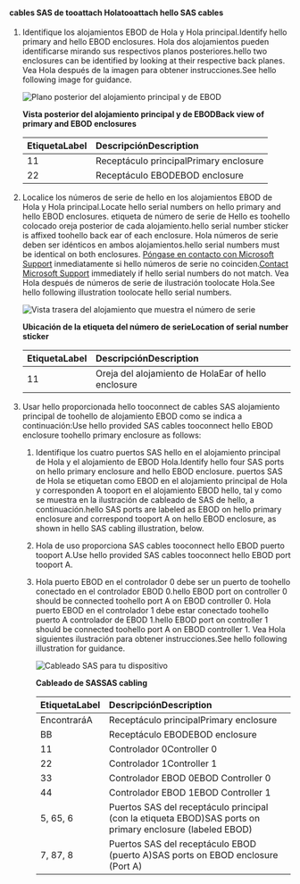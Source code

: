 <!--author=alkohli last changed:02/22/16-->

#### <a name="tooattach-hello-sas-cables"></a><span data-ttu-id="19af2-101">cables SAS de tooattach Hola</span><span class="sxs-lookup"><span data-stu-id="19af2-101">tooattach hello SAS cables</span></span>
1. <span data-ttu-id="19af2-102">Identifique los alojamientos EBOD de Hola y Hola principal.</span><span class="sxs-lookup"><span data-stu-id="19af2-102">Identify hello primary and hello EBOD enclosures.</span></span> <span data-ttu-id="19af2-103">Hola dos alojamientos pueden identificarse mirando sus respectivos planos posteriores.</span><span class="sxs-lookup"><span data-stu-id="19af2-103">hello two enclosures can be identified by looking at their respective back planes.</span></span> <span data-ttu-id="19af2-104">Vea Hola después de la imagen para obtener instrucciones.</span><span class="sxs-lookup"><span data-stu-id="19af2-104">See hello following image for guidance.</span></span> 
   
    ![Plano posterior del alojamiento principal y de EBOD](./media/storsimple-sas-cable-8600/HCSBackplaneofprimaryandEBODenclosure.png)
   
    <span data-ttu-id="19af2-106">**Vista posterior del alojamiento principal y de EBOD**</span><span class="sxs-lookup"><span data-stu-id="19af2-106">**Back view of primary and EBOD enclosures**</span></span>
   
   | <span data-ttu-id="19af2-107">Etiqueta</span><span class="sxs-lookup"><span data-stu-id="19af2-107">Label</span></span> | <span data-ttu-id="19af2-108">Descripción</span><span class="sxs-lookup"><span data-stu-id="19af2-108">Description</span></span> |
   |:--- |:--- |
   | <span data-ttu-id="19af2-109">1</span><span class="sxs-lookup"><span data-stu-id="19af2-109">1</span></span> |<span data-ttu-id="19af2-110">Receptáculo principal</span><span class="sxs-lookup"><span data-stu-id="19af2-110">Primary enclosure</span></span> |
   | <span data-ttu-id="19af2-111">2</span><span class="sxs-lookup"><span data-stu-id="19af2-111">2</span></span> |<span data-ttu-id="19af2-112">Receptáculo EBOD</span><span class="sxs-lookup"><span data-stu-id="19af2-112">EBOD enclosure</span></span> |
2. <span data-ttu-id="19af2-113">Localice los números de serie de hello en los alojamientos EBOD de Hola y Hola principal.</span><span class="sxs-lookup"><span data-stu-id="19af2-113">Locate hello serial numbers on hello primary and hello EBOD enclosures.</span></span> <span data-ttu-id="19af2-114">etiqueta de número de serie de Hello es toohello colocado oreja posterior de cada alojamiento.</span><span class="sxs-lookup"><span data-stu-id="19af2-114">hello serial number sticker is affixed toohello back ear of each enclosure.</span></span> <span data-ttu-id="19af2-115">Hola números de serie deben ser idénticos en ambos alojamientos.</span><span class="sxs-lookup"><span data-stu-id="19af2-115">hello serial numbers must be identical on both enclosures.</span></span> <span data-ttu-id="19af2-116">[Póngase en contacto con Microsoft Support](../articles/storsimple/storsimple-contact-microsoft-support.md) inmediatamente si hello números de serie no coinciden.</span><span class="sxs-lookup"><span data-stu-id="19af2-116">[Contact Microsoft Support](../articles/storsimple/storsimple-contact-microsoft-support.md) immediately if hello serial numbers do not match.</span></span> <span data-ttu-id="19af2-117">Vea Hola después de números de serie de ilustración toolocate Hola.</span><span class="sxs-lookup"><span data-stu-id="19af2-117">See hello following illustration toolocate hello serial numbers.</span></span>
   
    ![Vista trasera del alojamiento que muestra el número de serie](./media/storsimple-sas-cable-8600/HCSRearviewofenclosureindicatinglocationofserialnumbersticker.png)
   
    <span data-ttu-id="19af2-119">**Ubicación de la etiqueta del número de serie**</span><span class="sxs-lookup"><span data-stu-id="19af2-119">**Location of serial number sticker**</span></span>
   
   | <span data-ttu-id="19af2-120">Etiqueta</span><span class="sxs-lookup"><span data-stu-id="19af2-120">Label</span></span> | <span data-ttu-id="19af2-121">Descripción</span><span class="sxs-lookup"><span data-stu-id="19af2-121">Description</span></span> |
   |:--- |:--- |
   | <span data-ttu-id="19af2-122">1</span><span class="sxs-lookup"><span data-stu-id="19af2-122">1</span></span> |<span data-ttu-id="19af2-123">Oreja del alojamiento de Hola</span><span class="sxs-lookup"><span data-stu-id="19af2-123">Ear of hello enclosure</span></span> |
3. <span data-ttu-id="19af2-124">Usar hello proporcionada hello tooconnect de cables SAS alojamiento principal de toohello de alojamiento EBOD como se indica a continuación:</span><span class="sxs-lookup"><span data-stu-id="19af2-124">Use hello provided SAS cables tooconnect hello EBOD enclosure toohello primary enclosure as follows:</span></span>
   
   1. <span data-ttu-id="19af2-125">Identifique los cuatro puertos SAS hello en el alojamiento principal de Hola y el alojamiento de EBOD Hola.</span><span class="sxs-lookup"><span data-stu-id="19af2-125">Identify hello four SAS ports on hello primary enclosure and hello EBOD enclosure.</span></span> <span data-ttu-id="19af2-126">puertos SAS de Hola se etiquetan como EBOD en el alojamiento principal de Hola y corresponden A tooport en el alojamiento EBOD hello, tal y como se muestra en la ilustración de cableado de SAS de hello, a continuación.</span><span class="sxs-lookup"><span data-stu-id="19af2-126">hello SAS ports are labeled as EBOD on hello primary enclosure and correspond tooport A on hello EBOD enclosure, as shown in hello SAS cabling illustration, below.</span></span>
   2. <span data-ttu-id="19af2-127">Hola de uso proporciona SAS cables tooconnect hello EBOD puerto tooport A.</span><span class="sxs-lookup"><span data-stu-id="19af2-127">Use hello provided SAS cables tooconnect hello EBOD port tooport A.</span></span>
   3. <span data-ttu-id="19af2-128">Hola puerto EBOD en el controlador 0 debe ser un puerto de toohello conectado en el controlador EBOD 0.</span><span class="sxs-lookup"><span data-stu-id="19af2-128">hello EBOD port on controller 0 should be connected toohello port A on EBOD controller 0.</span></span> <span data-ttu-id="19af2-129">Hola puerto EBOD en el controlador 1 debe estar conectado toohello puerto A controlador de EBOD 1.</span><span class="sxs-lookup"><span data-stu-id="19af2-129">hello EBOD port on controller 1 should be connected toohello port A on EBOD controller 1.</span></span> <span data-ttu-id="19af2-130">Vea Hola siguientes ilustración para obtener instrucciones.</span><span class="sxs-lookup"><span data-stu-id="19af2-130">See hello following illustration for guidance.</span></span> 
      
      ![Cableado SAS para tu dispositivo](./media/storsimple-sas-cable-8600/HCSSAScablingforyourdevice.png)
      
      <span data-ttu-id="19af2-132">**Cableado de SAS**</span><span class="sxs-lookup"><span data-stu-id="19af2-132">**SAS cabling**</span></span>
      
      | <span data-ttu-id="19af2-133">Etiqueta</span><span class="sxs-lookup"><span data-stu-id="19af2-133">Label</span></span> | <span data-ttu-id="19af2-134">Descripción</span><span class="sxs-lookup"><span data-stu-id="19af2-134">Description</span></span> |
      |:--- |:--- |
      | <span data-ttu-id="19af2-135">Encontrará</span><span class="sxs-lookup"><span data-stu-id="19af2-135">A</span></span> |<span data-ttu-id="19af2-136">Receptáculo principal</span><span class="sxs-lookup"><span data-stu-id="19af2-136">Primary enclosure</span></span> |
      | <span data-ttu-id="19af2-137">B</span><span class="sxs-lookup"><span data-stu-id="19af2-137">B</span></span> |<span data-ttu-id="19af2-138">Receptáculo EBOD</span><span class="sxs-lookup"><span data-stu-id="19af2-138">EBOD enclosure</span></span> |
      | <span data-ttu-id="19af2-139">1</span><span class="sxs-lookup"><span data-stu-id="19af2-139">1</span></span> |<span data-ttu-id="19af2-140">Controlador 0</span><span class="sxs-lookup"><span data-stu-id="19af2-140">Controller 0</span></span> |
      | <span data-ttu-id="19af2-141">2</span><span class="sxs-lookup"><span data-stu-id="19af2-141">2</span></span> |<span data-ttu-id="19af2-142">Controlador 1</span><span class="sxs-lookup"><span data-stu-id="19af2-142">Controller 1</span></span> |
      | <span data-ttu-id="19af2-143">3</span><span class="sxs-lookup"><span data-stu-id="19af2-143">3</span></span> |<span data-ttu-id="19af2-144">Controlador EBOD 0</span><span class="sxs-lookup"><span data-stu-id="19af2-144">EBOD Controller 0</span></span> |
      | <span data-ttu-id="19af2-145">4</span><span class="sxs-lookup"><span data-stu-id="19af2-145">4</span></span> |<span data-ttu-id="19af2-146">Controlador EBOD 1</span><span class="sxs-lookup"><span data-stu-id="19af2-146">EBOD Controller 1</span></span> |
      | <span data-ttu-id="19af2-147">5, 6</span><span class="sxs-lookup"><span data-stu-id="19af2-147">5, 6</span></span> |<span data-ttu-id="19af2-148">Puertos SAS del receptáculo principal (con la etiqueta EBOD)</span><span class="sxs-lookup"><span data-stu-id="19af2-148">SAS ports on primary enclosure (labeled EBOD)</span></span> |
      | <span data-ttu-id="19af2-149">7, 8</span><span class="sxs-lookup"><span data-stu-id="19af2-149">7, 8</span></span> |<span data-ttu-id="19af2-150">Puertos SAS del receptáculo EBOD (puerto A)</span><span class="sxs-lookup"><span data-stu-id="19af2-150">SAS ports on EBOD enclosure (Port A)</span></span> |

